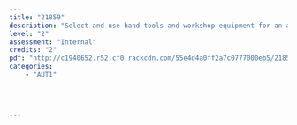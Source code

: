 ```yaml
---
title: "21859"
description: "Select and use hand tools and workshop equipment for an automotive application"
level: "2"
assessment: "Internal"
credits: "2"
pdf: "http://c1940652.r52.cf0.rackcdn.com/55e4d4a0ff2a7c0777000eb5/21859.pdf"
categories:
    - "AUT1"
    
    
    
    
---
```


